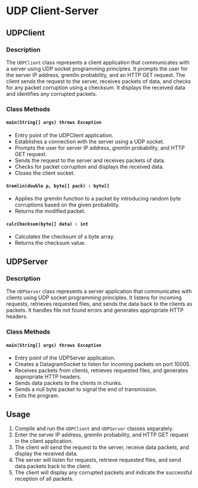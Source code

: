 # UDP Client-Server

## UDPClient

### Description
The `UDPClient` class represents a client application that communicates with a server using UDP socket programming principles. It prompts the user for the server IP address, gremlin probability, and an HTTP GET request. The client sends the request to the server, receives packets of data, and checks for any packet corruption using a checksum. It displays the received data and identifies any corrupted packets.

### Class Methods

#### `main(String[] args) throws Exception`
- Entry point of the UDPClient application.
- Establishes a connection with the server using a UDP socket.
- Prompts the user for server IP address, gremlin probability, and HTTP GET request.
- Sends the request to the server and receives packets of data.
- Checks for packet corruption and displays the received data.
- Closes the client socket.

#### `Gremlin(double p, byte[] pack) : byte[]`
- Applies the gremlin function to a packet by introducing random byte corruptions based on the given probability.
- Returns the modified packet.

#### `calcChecksum(byte[] data) : int`
- Calculates the checksum of a byte array.
- Returns the checksum value.

## UDPServer

### Description
The `UDPServer` class represents a server application that communicates with clients using UDP socket programming principles. It listens for incoming requests, retrieves requested files, and sends the data back to the clients as packets. It handles file not found errors and generates appropriate HTTP headers.

### Class Methods

#### `main(String[] args) throws Exception`
- Entry point of the UDPServer application.
- Creates a DatagramSocket to listen for incoming packets on port 10005.
- Receives packets from clients, retrieves requested files, and generates appropriate HTTP headers.
- Sends data packets to the clients in chunks.
- Sends a null byte packet to signal the end of transmission.
- Exits the program.

## Usage
1. Compile and run the `UDPClient` and `UDPServer` classes separately.
2. Enter the server IP address, gremlin probability, and HTTP GET request in the client application.
3. The client will send the request to the server, receive data packets, and display the received data.
4. The server will listen for requests, retrieve requested files, and send data packets back to the client.
5. The client will display any corrupted packets and indicate the successful reception of all packets.

